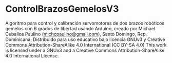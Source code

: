# ControlBrazosGemelosV3
 Algoritmo para control y calibración servomotores de dos brazos robóticos gemelos con 6 grados de libertad usando Arduino,    creado por Michael Ceballos Paulino (michcpaulino@gmail.com), Santo Domingo, Rep. Dominicana;    Distribuido para uso educativo bajo licencia GNUv3 y Creative Commons Attribution-ShareAlike 4.0 International (CC BY-SA 4.0)    This work is licensed under a GNUv3 and a Creative Commons Attribution-ShareAlike 4.0 International License.
